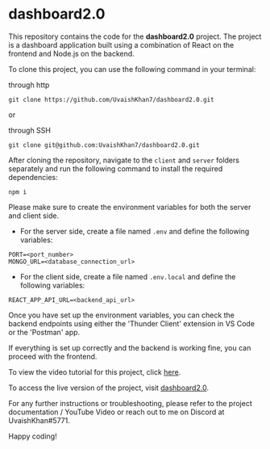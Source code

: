 # dashboard2.0

This repository contains the code for the **dashboard2.0** project. The project is a dashboard application built using a combination of React on the frontend and Node.js on the backend.

To clone this project, you can use the following command in your terminal:

through http
```
git clone https://github.com/UvaishKhan7/dashboard2.0.git
```

or 

through SSH
```
git clone git@github.com:UvaishKhan7/dashboard2.0.git
```

After cloning the repository, navigate to the `client` and `server` folders separately and run the following command to install the required dependencies:
```
npm i
```

Please make sure to create the environment variables for both the server and client side.

- For the server side, create a file named `.env` and define the following variables:
```
PORT=<port_number>
MONGO_URL=<database_connection_url>
```

- For the client side, create a file named `.env.local` and define the following variables:
```
REACT_APP_API_URL=<backend_api_url>
```

Once you have set up the environment variables, you can check the backend endpoints using either the 'Thunder Client' extension in VS Code or the 'Postman' app.

If everything is set up correctly and the backend is working fine, you can proceed with the frontend.

To view the video tutorial for this project, click [here](https://youtu.be/uuLSpqOrsIQ).

To access the live version of the project, visit [dashboard2.0](https://dashboard-uk.vercel.app/).

For any further instructions or troubleshooting, please refer to the project documentation / YouTube Video or reach out to me on Discord at UvaishKhan#5771.

Happy coding!
